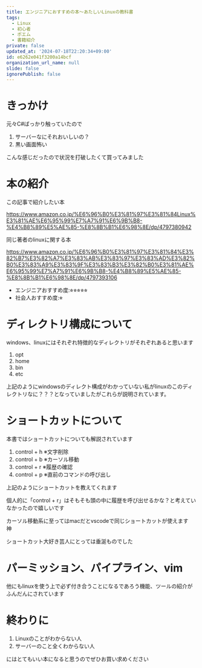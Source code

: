 ```yaml
---
title: エンジニアにおすすめの本〜あたしいLinuxの教科書
tags:
  - Linux
  - 初心者
  - ポエム
  - 書籍紹介
private: false
updated_at: '2024-07-18T22:20:34+09:00'
id: e6262e041f3200a14bcf
organization_url_name: null
slide: false
ignorePublish: false
---
```

# きっかけ

元々C#ばっかり触っていたので
1. サーバーなにそれおいしいの？
2. 黒い画面怖い

こんな感じだったので状況を打破したくて買ってみました

# 本の紹介

この記事で紹介したい本

https://www.amazon.co.jp/%E6%96%B0%E3%81%97%E3%81%84Linux%E3%81%AE%E6%95%99%E7%A7%91%E6%9B%B8-%E4%B8%89%E5%AE%85-%E8%8B%B1%E6%98%8E/dp/4797380942

同じ著者のlinuxに関する本

https://www.amazon.co.jp/%E6%96%B0%E3%81%97%E3%81%84%E3%82%B7%E3%82%A7%E3%83%AB%E3%83%97%E3%83%AD%E3%82%B0%E3%83%A9%E3%83%9F%E3%83%B3%E3%82%B0%E3%81%AE%E6%95%99%E7%A7%91%E6%9B%B8-%E4%B8%89%E5%AE%85-%E8%8B%B1%E6%98%8E/dp/4797393106

- エンジニアおすすめ度:⭐︎⭐︎⭐︎⭐︎⭐︎
- 社会人おすすめ度:⭐︎

# ディレクトリ構成について

windows、linuxにはそれぞれ特徴的なディレクトリがそれぞれあると思います

1. opt
2. home
3. bin
4. etc

上記のようにwindowsのディレクト構成がわかっていない私がlinuxのこのディレクトリなに？？？となっていましたがこれらが説明されています。

# ショートカットについて

本書ではショートカットについても解説されています

1. control + h ※文字削除
2. control + b ※カーソル移動
3. control + r ※履歴の確認
4. control + p ※直前のコマンドの呼び出し

上記のようにショートカットを教えてくれます

個人的に「control + r」はそもそも頭の中に履歴を呼び出せるかな？と考えていなかったので嬉しいです

カーソル移動系に至ってはmacだとvscodeで同じショートカットが使えます　神

ショートカット大好き芸人にとっては垂涎ものでした

# パーミッション、パイプライン、vim

他にもlinuxを使う上で必ず付き合うことになるであろう機能、ツールの紹介がふんだんにされています

# 終わりに

1. Linuxのことがわからない人
2. サーバーのこと全くわからない人

にはとてもいい本になると思うのでぜひお買い求めください
